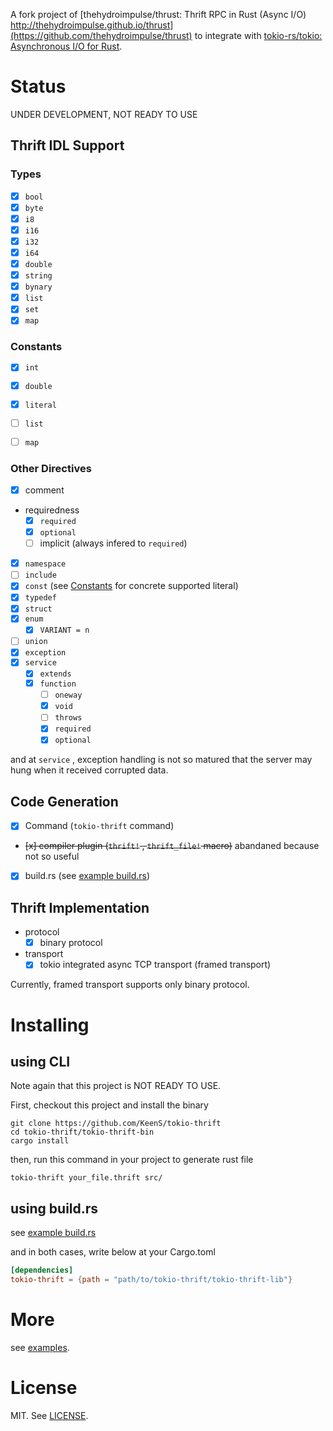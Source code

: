 A fork project of [thehydroimpulse/thrust: Thrift RPC in Rust (Async I/O) http://thehydroimpulse.github.io/thrust](https://github.com/thehydroimpulse/thrust)  to integrate with [tokio-rs/tokio: Asynchronous I/O for Rust](https://github.com/tokio-rs/tokio).

# Status
UNDER DEVELOPMENT, NOT READY TO USE

## Thrift IDL Support
### Types

* [x] `bool`
* [x] `byte`
* [x] `i8`
* [x] `i16`
* [x] `i32`
* [x] `i64`
* [x] `double`
* [x] `string`
* [x] `bynary`
* [x] `list`
* [x] `set`
* [x] `map`

### Constants

* [x] `int`
* [x] `double`
* [x] `literal`
* [ ] `list`
* [ ] `map`


### Other Directives

* [x] comment
* requiredness
  + [x] `required`
  + [x] `optional`
  + [ ] implicit (always infered to `required`)
* [x] `namespace`
* [ ] `include`
* [x] `const` (see [Constants](#constants) for concrete supported literal)
* [x] `typedef`
* [x] `struct`
* [x] `enum`
  + [x] `VARIANT = n`
* [ ] `union`
* [x] `exception`
* [x] `service`
  + [x] `extends`
  + [x] `function`
    - [ ] `oneway`
    - [x] `void`
    - [ ] `throws`
    - [x] `required`
    - [x] `optional`

and at `service` , exception handling is not so matured that the server may hung when it received corrupted data.

## Code Generation

* [x] Command (`tokio-thrift` command)
* ~~[x] compiler plugin (`thrift!` , `thrift_file!` macro)~~ abandaned because not so useful
* [x] build.rs (see [example build.rs](examples/simple_server_client/build.rs))

## Thrift Implementation

* protocol
  + [x] binary protocol
* transport
  + [x] tokio integrated async TCP transport (framed transport)

Currently, framed transport supports only binary protocol.

# Installing
## using CLI
Note again that this project is NOT READY TO USE.

First, checkout this project and install the binary

```
git clone https://github.com/KeenS/tokio-thrift
cd tokio-thrift/tokio-thrift-bin
cargo install
```

then, run this command in your project to generate rust file

```
tokio-thrift your_file.thrift src/
```

## using build.rs

see [example build.rs](examples/simple_server_client/build.rs)



and in both cases, write below at your Cargo.toml

```toml
[dependencies]
tokio-thrift = {path = "path/to/tokio-thrift/tokio-thrift-lib"}
```

# More

see [examples](examples).

# License
MIT. See [LICENSE](LICENSE).
